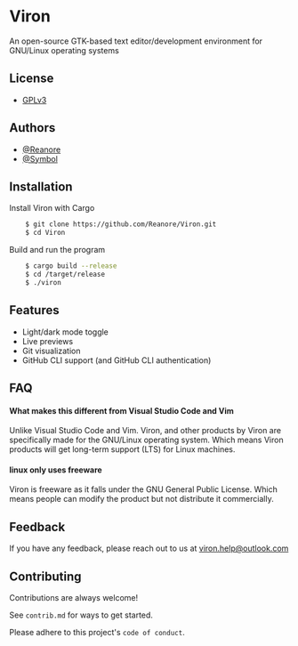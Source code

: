 
# Viron

An open-source GTK-based text editor/development environment for GNU/Linux operating systems


## License

- [GPLv3](https://choosealicense.com/licenses/gpl-3.0/)


## Authors

- [@Reanore](https://www.github.com/Reanore)
- [@Symbol](https://github.com/0S5IgVuwuZtpOksEA5Rie)

## Installation

Install Viron with Cargo

```bash
    $ git clone https://github.com/Reanore/Viron.git
    $ cd Viron
```

Build and run the program

```bash
    $ cargo build --release
    $ cd /target/release
    $ ./viron
```
    
## Features

- Light/dark mode toggle
- Live previews
- Git visualization
- GitHub CLI support (and GitHub CLI authentication)


## FAQ

#### What makes this different from Visual Studio Code and Vim

Unlike Visual Studio Code and Vim. Viron, and other products by Viron are specifically made for the GNU/Linux operating system. Which means Viron products will get long-term support (LTS) for Linux machines.

#### linux only uses freeware

Viron is freeware as it falls under the GNU General Public License. Which means people can modify the product but not distribute it commercially.

## Feedback

If you have any feedback, please reach out to us at viron.help@outlook.com


## Contributing

Contributions are always welcome!

See `contrib.md` for ways to get started.

Please adhere to this project's `code of conduct`.

